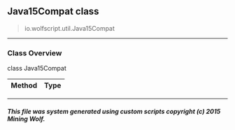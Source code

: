 ## Java15Compat __class__

>io.wolfscript.util.Java15Compat

---

### Class Overview

class Java15Compat

Method | Type   
--- | :--- 



---



##### This file was system generated using custom scripts copyright (c) 2015 Mining Wolf.
	

